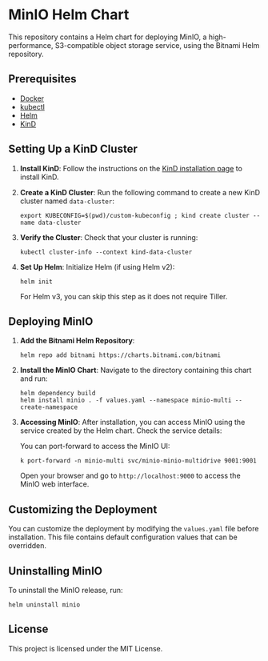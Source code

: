# MinIO Helm Chart

This repository contains a Helm chart for deploying MinIO, a high-performance, S3-compatible object storage service, using the Bitnami Helm repository. 

## Prerequisites

- [Docker](https://www.docker.com/get-started)
- [kubectl](https://kubernetes.io/docs/tasks/tools/install-kubectl/)
- [Helm](https://helm.sh/docs/intro/install/)
- [KinD](https://kind.sigs.k8s.io/docs/user/quick-start/)

## Setting Up a KinD Cluster

1. **Install KinD**: Follow the instructions on the [KinD installation page](https://kind.sigs.k8s.io/docs/user/quick-start/#installation) to install KinD.

2. **Create a KinD Cluster**:
   Run the following command to create a new KinD cluster named `data-cluster`:
   ```
   export KUBECONFIG=$(pwd)/custom-kubeconfig ; kind create cluster --name data-cluster
   ```

3. **Verify the Cluster**:
   Check that your cluster is running:
   ```
   kubectl cluster-info --context kind-data-cluster
   ```

4. **Set Up Helm**:
   Initialize Helm (if using Helm v2):
   ```
   helm init
   ```
   For Helm v3, you can skip this step as it does not require Tiller.

## Deploying MinIO

1. **Add the Bitnami Helm Repository**:
   ```
   helm repo add bitnami https://charts.bitnami.com/bitnami
   ```

2. **Install the MinIO Chart**:
   Navigate to the directory containing this chart and run:
   ```
   helm dependency build
   helm install minio . -f values.yaml --namespace minio-multi --create-namespace
   ```

3. **Accessing MinIO**:
   After installation, you can access MinIO using the service created by the Helm chart. Check the service details:

   You can port-forward to access the MinIO UI:
   ```
   k port-forward -n minio-multi svc/minio-minio-multidrive 9001:9001
   ```

   Open your browser and go to `http://localhost:9000` to access the MinIO web interface.

## Customizing the Deployment

You can customize the deployment by modifying the `values.yaml` file before installation. This file contains default configuration values that can be overridden.

## Uninstalling MinIO

To uninstall the MinIO release, run:
```
helm uninstall minio
```

## License

This project is licensed under the MIT License.